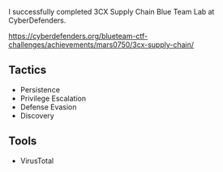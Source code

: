 I successfully completed 3CX Supply Chain Blue Team Lab at CyberDefenders.

https://cyberdefenders.org/blueteam-ctf-challenges/achievements/mars0750/3cx-supply-chain/ 

## Tactics

- Persistence
- Privilege Escalation
- Defense Evasion
- Discovery

## Tools

- VirusTotal
